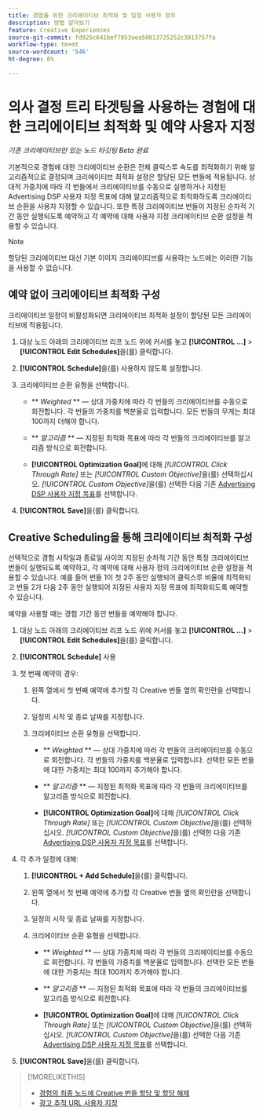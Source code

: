 ```yaml
---
title: 경험을 위한 크리에이티브 최적화 및 일정 사용자 정의
description: 방법 알아보기
feature: Creative Experiences
source-git-commit: fd925c641bef7953aea50813725252c3913757fa
workflow-type: tm+mt
source-wordcount: '546'
ht-degree: 0%

---
```


# 의사 결정 트리 타겟팅을 사용하는 경험에 대한 크리에이티브 최적화 및 예약 사용자 지정

*기존 크리에이티브만 있는 노드 타깃팅*
*Beta 완료*

기본적으로 경험에 대한 크리에이티브 순환은 전체 클릭스루 속도를 최적화하기 위해 알고리즘적으로 결정되며 크리에이티브 최적화 설정은 할당된 모든 번들에 적용됩니다. 상대적 가중치에 따라 각 번들에서 크리에이티브를 수동으로 실행하거나 지정된 Advertising DSP 사용자 지정 목표에 대해 알고리즘적으로 최적화하도록 크리에이티브 순환을 사용자 지정할 수 있습니다. <!-- verify --> 또한 특정 크리에이티브 번들이 지정된 순차적 기간 동안 실행되도록 예약하고 각 예약에 대해 사용자 지정 크리에이티브 순환 설정을 적용할 수 있습니다.

>[!NOTE]
>
>할당된 크리에이티브 대신 기본 이미지 크리에이티브를 사용하는 노드에는 이러한 기능을 사용할 수 없습니다.

## 예약 없이 크리에이티브 최적화 구성

크리에이티브 일정이 비활성화되면 크리에이티브 최적화 설정이 할당된 모든 크리에이티브에 적용됩니다.

1. 대상 노드 아래의 크리에이티브 리프 노드 위에 커서를 놓고 **[!UICONTROL ...]** > **[!UICONTROL Edit Schedules]**&#x200B;을(를) 클릭합니다.

1. **[!UICONTROL Schedule]**&#x200B;을(를) 사용하지 않도록 설정합니다.

1. 크리에이티브 순환 유형을 선택합니다.

   * ** *Weighted* ** — 상대 가중치에 따라 각 번들의 크리에이티브를 수동으로 회전합니다. 각 번들의 가중치를 백분율로 입력합니다. 모든 번들의 무게는 최대 100까지 더해야 합니다.

   * ** *알고리즘* ** — 지정된 최적화 목표에 따라 각 번들의 크리에이티브를 알고리즘 방식으로 회전합니다.

   * **[!UICONTROL Optimization Goal]**&#x200B;에 대해 *[!UICONTROL Click Through Rate]* 또는 *[!UICONTROL Custom Objective]*&#x200B;을(를) 선택하십시오.  *[!UICONTROL Custom Objective]*&#x200B;을(를) 선택한 다음 기존 [Advertising DSP 사용자 지정 목표](/help/dsp/optimization/custom-goal.md)를 선택합니다.<!-- Verify -->

1. **[!UICONTROL Save]**&#x200B;을(를) 클릭합니다.

## Creative Scheduling을 통해 크리에이티브 최적화 구성

선택적으로 경험 시작일과 종료일 사이의 지정된 순차적 기간 동안 특정 크리에이티브 번들이 실행되도록 예약하고, 각 예약에 대해 사용자 정의 크리에이티브 순환 설정을 적용할 수 있습니다. 예를 들어 번들 1이 첫 2주 동안 실행되어 클릭스루 비율에 최적화되고 번들 2가 다음 2주 동안 실행되어 지정된 사용자 지정 목표에 최적화되도록 예약할 수 있습니다.

예약을 사용할 때는 경험 기간 동안 번들을 예약해야 합니다.

1. 대상 노드 아래의 크리에이티브 리프 노드 위에 커서를 놓고 **[!UICONTROL ...]** > **[!UICONTROL Edit Schedules]**&#x200B;을(를) 클릭합니다.

1. **[!UICONTROL Schedule]** 사용

1. 첫 번째 예약의 경우:

   1. 왼쪽 열에서 첫 번째 예약에 추가할 각 Creative 번들 옆의 확인란을 선택합니다.

   1. 일정의 시작 및 종료 날짜를 지정합니다.

   1. 크리에이티브 순환 유형을 선택합니다.

      * ** *Weighted* ** — 상대 가중치에 따라 각 번들의 크리에이티브를 수동으로 회전합니다. 각 번들의 가중치를 백분율로 입력합니다. 선택한 모든 번들에 대한 가중치는 최대 100까지 추가해야 합니다.

      * ** *알고리즘* ** — 지정된 최적화 목표에 따라 각 번들의 크리에이티브를 알고리즘 방식으로 회전합니다.

      * **[!UICONTROL Optimization Goal]**&#x200B;에 대해 *[!UICONTROL Click Through Rate]* 또는 *[!UICONTROL Custom Objective]*&#x200B;을(를) 선택하십시오.  *[!UICONTROL Custom Objective]*&#x200B;을(를) 선택한 다음 기존 [Advertising DSP 사용자 지정 목표](/help/dsp/optimization/custom-goal.md)를 선택합니다.<!-- Verify -->

1. 각 추가 일정에 대해:

   1. **[!UICONTROL + Add Schedule]**&#x200B;을(를) 클릭합니다.

   1. 왼쪽 열에서 첫 번째 예약에 추가할 각 Creative 번들 옆의 확인란을 선택합니다.

   1. 일정의 시작 및 종료 날짜를 지정합니다.

   1. 크리에이티브 순환 유형을 선택합니다.

      * ** *Weighted* ** — 상대 가중치에 따라 각 번들의 크리에이티브를 수동으로 회전합니다. 각 번들의 가중치를 백분율로 입력합니다. 선택한 모든 번들에 대한 가중치는 최대 100까지 추가해야 합니다.

      * ** *알고리즘* ** — 지정된 최적화 목표에 따라 각 번들의 크리에이티브를 알고리즘 방식으로 회전합니다.

      * **[!UICONTROL Optimization Goal]**&#x200B;에 대해 *[!UICONTROL Click Through Rate]* 또는 *[!UICONTROL Custom Objective]*&#x200B;을(를) 선택하십시오.  *[!UICONTROL Custom Objective]*&#x200B;을(를) 선택한 다음 기존 [Advertising DSP 사용자 지정 목표](/help/dsp/optimization/custom-goal.md)를 선택합니다.<!-- Verify -->

1. **[!UICONTROL Save]**&#x200B;을(를) 클릭합니다.

>[!MORELIKETHIS]
>
>* [경험의 최종 노드에 Creative 번들 할당 및 할당 해제](/help/creative/experiences/experience-assign-creative-bundles.md)
>* [광고 추적 URL 사용자 지정](/help/creative/experiences/experience-tracking-urls-targeting.md)
